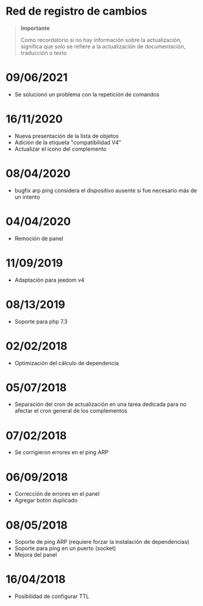 # Red de registro de cambios

>**Importante**
>
>Como recordatorio si no hay información sobre la actualización, significa que solo se refiere a la actualización de documentación, traducción o texto

# 09/06/2021

- Se solucionó un problema con la repetición de comandos

# 16/11/2020

- Nueva presentación de la lista de objetos
- Adición de la etiqueta "compatibilidad V4"
- Actualizar el icono del complemento

# 08/04/2020

- bugfix arp ping considera el dispositivo ausente si fue necesario más de un intento

# 04/04/2020

- Remoción de panel

# 11/09/2019

- Adaptación para jeedom v4

# 08/13/2019

- Soporte para php 7.3

 # 02/02/2018

 - Optimización del cálculo de dependencia

 # 05/07/2018

- Separación del cron de actualización en una tarea dedicada para no afectar el cron general de los complementos

# 07/02/2018

- Se corrigieron errores en el ping ARP

# 06/09/2018

- Corrección de errores en el panel
- Agregar botón duplicado

# 08/05/2018

- Soporte de ping ARP (requiere forzar la instalación de dependencias)
- Soporte para ping en un puerto (socket)
- Mejora del panel

# 16/04/2018

- Posibilidad de configurar TTL
